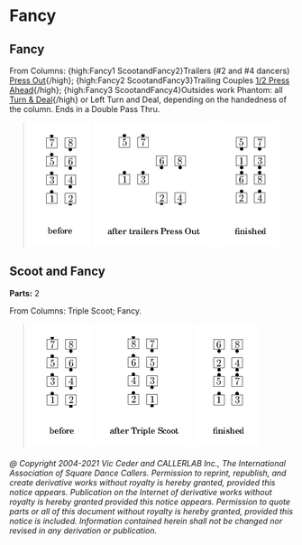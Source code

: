 
# Fancy
## Fancy


From Columns: {high:Fancy1 ScootandFancy2}Trailers (#2 and #4 dancers)
[Press Out](../c1/press.md){/high};
{high:Fancy2 ScootandFancy3}Trailing Couples [1/2 Press Ahead](../c1/press.md){/high};
{high:Fancy3 ScootandFancy4}Outsides work Phantom: all
[Turn & Deal](../a1/turn_and_deal.md){/high}
or Left Turn and Deal, depending on the handedness of the column.
Ends in a Double Pass Thru.

> 
> ![alt](fancy-1.png)
> ![alt](fancy-2.png)
> ![alt](fancy-3.png)
> 
## Scoot and Fancy
**Parts:** 2  


From Columns: Triple Scoot; Fancy.

> 
> ![alt](fancy-4.png)
> ![alt](fancy-5.png)
> ![alt](fancy-6.png)
> 
###### @ Copyright 2004-2021 Vic Ceder and CALLERLAB Inc., The International Association of Square Dance Callers. Permission to reprint, republish, and create derivative works without royalty is hereby granted, provided this notice appears. Publication on the Internet of derivative works without royalty is hereby granted provided this notice appears. Permission to quote parts or all of this document without royalty is hereby granted, provided this notice is included. Information contained herein shall not be changed nor revised in any derivation or publication.
